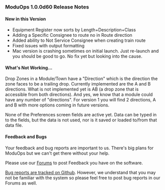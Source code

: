 ### ModuOps 1.0.0d60 Release Notes

#### New in this Version
- Equipment Register now sorts by Length+Description+Class
- Adding a Specific Consignee to route no in Route direction
- Added ability to Not Service Consignee when creating train route
- Fixed issues with output formatting
- Mac version is crashing sometimes on initial launch. Just re-launch and you should be good to go. No fix yet but looking into the cause.

#### What's Not Working...
Drop Zones in a Module/Town have a "Direction" which is the direction the zone faces to be a trailing drop. Currently implemented are the A and B directions. What is not implemented yet is AB (a drop zone that is accessible from both directions). And yes, we know that a module could have any number of "directions". For version 1 you will find 2 directions, A and B with more options coming in future versions.

None of the Preferences screen fields are active yet. Data can be typed in to the fields, but the data is not used, nor is it saved or loaded to/from that data file.

#### Feedback and Bugs
Your feedback and bug reports are important to us. There's big plans for ModuOps but we can't get there without your help.

Please use our [Forums](http://www.moduops.com/forums) to post Feedback you have on the software.

[Bug reports are tracked on Github](https://github.com/bhall2001/moduops/issues). However, we understand that you may not be familiar with the system so please feel free to post bug reports in our Forums as well.
